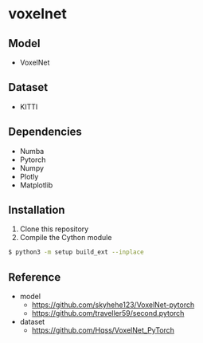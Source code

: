 # voxelnet

## Model
* VoxelNet

## Dataset
* KITTI

## Dependencies
* Numba
* Pytorch
* Numpy
* Plotly
* Matplotlib

## Installation
1. Clone this repository
2. Compile the Cython module
```bash
$ python3 -m setup build_ext --inplace
```

## Reference
* model
  * https://github.com/skyhehe123/VoxelNet-pytorch
  * https://github.com/traveller59/second.pytorch
* dataset
  * https://github.com/Hqss/VoxelNet_PyTorch